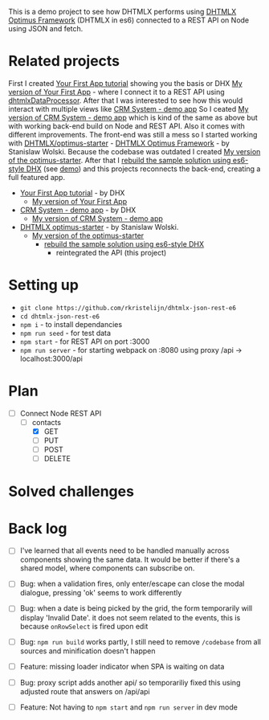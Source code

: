 This is a demo project to see how DHTMLX performs using [DHTMLX Optimus Framework](https://docs.dhtmlx.com/optimus__index.html) (DHTMLX in es6) connected to a REST API on Node using JSON and fetch.

# Related projects

First I created [Your First App tutorial](https://docs.dhtmlx.com/tutorials__first_app__index.html) showing you the basis or DHX [My version of Your First App](https://github.com/rkristelijn/dhtmlx-grid-rest-api) - where I connect it to a REST API using [dhtmlxDataProcessor](https://docs.dhtmlx.com/dataprocessor__index.html). After that I was interested to see how this would interact with multiple views like [CRM System - demo app](https://dhtmlx.com/docs/products/demoApps/dhtmlxCRMSystem/index.html) So I ceated [My version of CRM System - demo app](https://github.com/rkristelijn/dhtmlx-json-node) which is kind of the same as above but with working back-end build on Node and REST API. Also it comes with different improvements. The front-end was still a mess so I started working with [DHTMLX/optimus-starter](https://github.com/DHTMLX/optimus-start) - [DHTMLX Optimus Framework](https://docs.dhtmlx.com/optimus__index.html) - by Stanislaw Wolski. Because the codebase was outdated I created [My version of the optimus-starter](https://github.com/rkristelijn/optimus-start). After that I [rebuild the sample solution using es6-style DHX](https://github.com/rkristelijn/dhtmlx-es6) (see [demo](http://gius.nl/dhtmlx-es6/)) and this projects reconnects the back-end, creating a full featured app.

- [Your First App tutorial](https://docs.dhtmlx.com/tutorials__first_app__index.html) - by DHX
  - [My version of Your First App](https://github.com/rkristelijn/dhtmlx-grid-rest-api)
- [CRM System - demo app](https://dhtmlx.com/docs/products/demoApps/dhtmlxCRMSystem/index.html) - by DHX
  - [My version of CRM System - demo app](https://github.com/rkristelijn/dhtmlx-json-node)
- [DHTMLX optimus-starter](https://github.com/DHTMLX/optimus-start) - by Stanislaw Wolski. 
  - [My version of the optimus-starter](https://github.com/rkristelijn/optimus-start)
    - [rebuild the sample solution using es6-style DHX](https://github.com/rkristelijn/dhtmlx-es6)
      - reintegrated the API (this project)

# Setting up
- `git clone https://github.com/rkristelijn/dhtmlx-json-rest-e6`
- `cd dhtmlx-json-rest-e6`
- `npm i` - to install dependancies
- `npm run seed` - for test data
- `npm start` - for REST API on port :3000
- `npm run server` - for starting webpack on :8080 using proxy /api -> localhost:3000/api

# Plan

- [ ] Connect Node REST API
  - [ ] contacts
    - [x] GET
    - [ ] PUT
    - [ ] POST
    - [ ] DELETE

# Solved challenges

# Back log


- [ ] I've learned that all events need to be handled manually across components showing the same data. It would be better if there's a shared model, where components can subscribe on.
- [ ] Bug: when a validation fires, only enter/escape can close the modal dialogue, pressing 'ok' seems to work differently
- [ ] Bug: when a date is being picked by the grid, the form temporarily will display 'Invalid Date'. it does not seem related to the events, this is because `onRowSelect` is fired upon edit
- [ ] Bug: `npm run build` works partly, I still need to remove `/codebase` from all sources and minification doesn't happen
- [ ] Feature: missing loader indicator when SPA is waiting on data
- [ ] Bug: proxy script adds another api/ so temporariliy fixed this using adjusted route that answers on /api/api
- [ ] Feature: Not having to `npm start` and `npm run server` in dev mode

